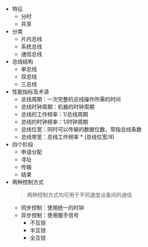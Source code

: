 - 特征
	- 分时
	- 共享
- 分类
	- 片内总线
	- 系统总线
	- 通信总线
- 总线结构
	- 单总线
	- 双总线
	- 三总线
- 性能指标及术语
	- 总线周期：一次完整的总线操作所需的时间
	- 总线时钟周期：机器的时钟周期
	- 总线的工作频率：1/总线周期
	- 总线的时钟频率：1/时钟周期
	- 总线位宽：同时可以传输的数据位数，常指总线条数
	- 总线带宽：总线工作频率 * (总线位宽/8)
- 四个阶段
	- 申请分配
	- 寻址
	- 传输
	- 结束
- 两种控制方式
  > 两种控制方式均可用于不同速度设备间的通信
	- 同步控制：使用统一的时钟
	- 异步控制：使用握手信号
		- 不互锁
		- 半互锁
		- 全互锁